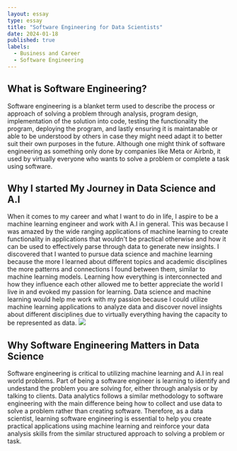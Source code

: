 ```yaml
---
layout: essay
type: essay
title: "Software Engineering for Data Scientists"
date: 2024-01-18
published: true
labels:
  - Business and Career
  - Software Engineering
---
```


## What is Software Engineering?

Software engineering is a blanket term used to describe the process or approach of solving a problem through analysis, program design,  implementation of the solution into code, testing the functionality the program, deploying the program, and lastly ensuring it is maintanable or able to be understood by others in case they might need adapt it to better suit their own purposes in the future. Although one might think of software engineering as something only done by companies like Meta or Airbnb, it used by virtually everyone who wants to solve a problem or complete a task using software.

## Why I started My Journey in Data Science and A.I

When it comes to my career and what I want to do in life, I aspire to be a machine learning engineer and work with A.I in general. This was because I was amazed by the wide ranging applications of machine learning to create functionality in applications that wouldn't be practical otherwise and how it can be used to effectively parse through data to generate new insights. I discovered that I wanted to pursue data science and machine learning because the more I learned about different topics and academic disciplines the more patterns and connections I found between them, similar to machine learning models. Learning how everything is interconnected and how they influence each other allowed me to better appreciate the world I live in and evoked my passion for learning. Data science and machine learning would help me work with my passion because I could utilize machine learning applications to analyze data and discover novel insights about different disciplines due to virtually everything having the capacity to be represented as data.
<img class="img-fluid" src="https://ai-fall2021.ai2es.org/wp-content/uploads/2021/06/AI_VennDiagram-1-1024x689.png">



## Why Software Engineering Matters in Data Science

Software engineering is critical to utilizing machine learning and A.I in real world problems. Part of being a software engineer is learning to identify and undestand the problem you are solving for, either through analysis or by talking to clients. Data analytics follows a similar methodology to software engineering with the main difference being how to collect and use data to solve a problem rather than creating software. Therefore, as a data scientist, learning software engineering is essential to help you create practical applications using machine learning and reinforce your data analysis skills from the similar structured approach to solving a problem or task. 




